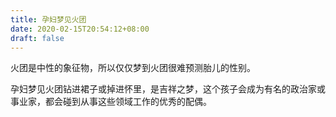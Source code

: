 ```yaml
---
title: 孕妇梦见火团
date: 2020-02-15T20:54:12+08:00
draft: false
---
```


火团是中性的象征物，所以仅仅梦到火团很难预测胎儿的性别。

孕妇梦见火团钻进裙子或掉进怀里，是吉祥之梦，这个孩子会成为有名的政治家或事业家，都会碰到从事这些领域工作的优秀的配偶。
